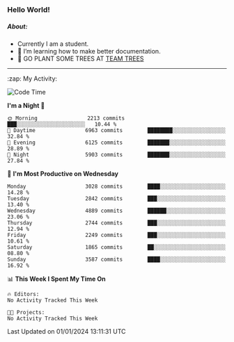 ### Hello World!

##### About:
- Currently I am a student.
- 🌱 I’m learning how to make better documentation.
- 🌱 GO PLANT SOME TREES AT [TEAM TREES](https://teamtrees.org/)

---
  <summary>:zap: My Activity:</summary>
  
<!--START_SECTION:waka-->
![Code Time](http://img.shields.io/badge/Code%20Time-1%2C268%20hrs%2022%20mins-blue)

**I'm a Night 🦉** 

```text
🌞 Morning                2213 commits        ███░░░░░░░░░░░░░░░░░░░░░░   10.44 % 
🌆 Daytime                6963 commits        ████████░░░░░░░░░░░░░░░░░   32.84 % 
🌃 Evening                6125 commits        ███████░░░░░░░░░░░░░░░░░░   28.89 % 
🌙 Night                  5903 commits        ███████░░░░░░░░░░░░░░░░░░   27.84 % 
```
📅 **I'm Most Productive on Wednesday** 

```text
Monday                   3028 commits        ████░░░░░░░░░░░░░░░░░░░░░   14.28 % 
Tuesday                  2842 commits        ███░░░░░░░░░░░░░░░░░░░░░░   13.40 % 
Wednesday                4889 commits        ██████░░░░░░░░░░░░░░░░░░░   23.06 % 
Thursday                 2744 commits        ███░░░░░░░░░░░░░░░░░░░░░░   12.94 % 
Friday                   2249 commits        ███░░░░░░░░░░░░░░░░░░░░░░   10.61 % 
Saturday                 1865 commits        ██░░░░░░░░░░░░░░░░░░░░░░░   08.80 % 
Sunday                   3587 commits        ████░░░░░░░░░░░░░░░░░░░░░   16.92 % 
```


📊 **This Week I Spent My Time On** 

```text
🔥 Editors: 
No Activity Tracked This Week

🐱‍💻 Projects: 
No Activity Tracked This Week
```


 Last Updated on 01/01/2024 13:11:31 UTC
<!--END_SECTION:waka-->
